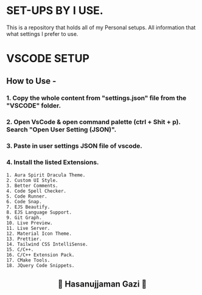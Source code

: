 # SET-UPS BY I USE.

This is a repository that holds all of my Personal setups.
All information that what settings I prefer to use.

# VSCODE SETUP

## How to Use - 

### 1. Copy the whole content from "settings.json" file from the "VSCODE" folder.
### 2. Open VsCode & open command palette (ctrl + Shit + p). Search "Open User Setting (JSON)".
### 3. Paste in user settings JSON file of vscode.
### 4. Install the listed Extensions.
    1. Aura Spirit Dracula Theme.
    2. Custom UI Style.
    3. Better Comments.
    4. Code Spell Checker.
    5. Code Runner.
    6. Code Snap.
    7. EJS Beautify.
    8. EJS Language Support.
    9. Git Graph.
    10. Live Preview.
    11. Live Server.
    12. Material Icon Theme.
    13. Prettier.
    14. Tailwind CSS IntelliSense.
    15. C/C++.
    16. C/C++ Extension Pack.
    17. CMake Tools.
    18. JQuery Code Snippets.



<h2><center>🍁 Hasanujjaman Gazi 🍁</center></h2>